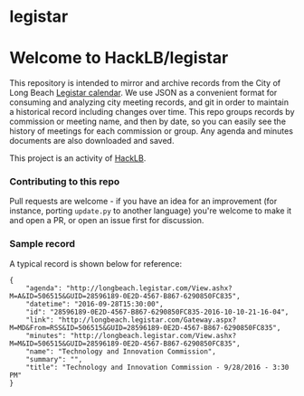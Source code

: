 # legistar
# Welcome to HackLB/legistar

This repository is intended to mirror and archive records from the City of Long Beach [Legistar calendar](http://longbeach.legistar.com/Calendar.aspx). We use JSON as a convenient format for consuming and analyzing city meeting records, and git in order to maintain a historical record including changes over time. This repo groups records by commission or meeting name, and then by date, so you can easily see the history of meetings for each commission or group. Any agenda and minutes documents are also downloaded and saved.

This project is an activity of [HackLB](https://github.com/HackLB).


### Contributing to this repo

Pull requests are welcome - if you have an idea for an improvement (for instance, porting `update.py` to another language) you're welcome to make it and open a PR, or open an issue first for discussion.

### Sample record

A typical record is shown below for reference:

```
{
    "agenda": "http://longbeach.legistar.com/View.ashx?M=A&ID=506515&GUID=28596189-0E2D-4567-B867-6290850FC835",
    "datetime": "2016-09-28T15:30:00",
    "id": "28596189-0E2D-4567-B867-6290850FC835-2016-10-10-21-16-04",
    "link": "http://longbeach.legistar.com/Gateway.aspx?M=MD&From=RSS&ID=506515&GUID=28596189-0E2D-4567-B867-6290850FC835",
    "minutes": "http://longbeach.legistar.com/View.ashx?M=M&ID=506515&GUID=28596189-0E2D-4567-B867-6290850FC835",
    "name": "Technology and Innovation Commission",
    "summary": "",
    "title": "Technology and Innovation Commission - 9/28/2016 - 3:30 PM"
}
```